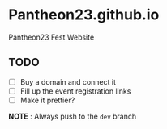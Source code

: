 # Pantheon23.github.io
Pantheon23 Fest Website

## TODO

- [ ] Buy a domain and connect it
- [ ] Fill up the event registration links
- [ ] Make it prettier?

**NOTE** : Always push to the `dev` branch
